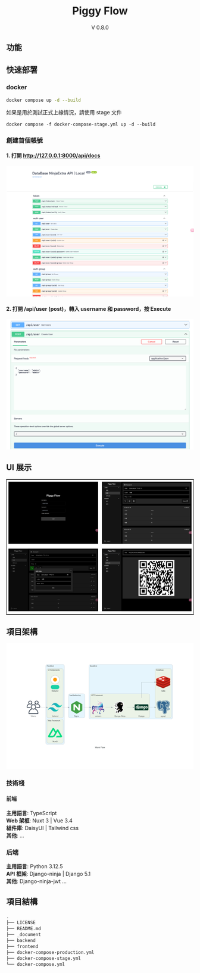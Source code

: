 <p align="center">
    <!-- <img width="192px" src="./docs/Logo/CY_Logo_Q2.png" > -->
</p>
<h1 align="center"><b>Piggy Flow</b></h1>

<p align="center">V 0.8.0</p>

<main style="text-align: center;">
</main>

## 功能

## 快速部署

### docker

```bash
docker compose up -d --build
```

如果是用於測試正式上線情況，請使用 stage 文件

```
docker compose -f docker-compose-stage.yml up -d --build
```

### 創建首個帳號

#### 1. 打開 http://127.0.0.1:8000/api/docs

<img src= "https://raw.githubusercontent.com/AnsonCar/PiggyFlow/main/_document/vitepress/src/public/demo/demo-user.png" alt="Demo user"/></td>

#### 2. 打開 /api/user (post)，轉入 username 和 password，按 Execute

<img src= "https://raw.githubusercontent.com/AnsonCar/PiggyFlow/main/_document/vitepress/src/public/demo/demo-user-create.png" alt="Demo user create" /></td>

## UI 展示

<table style="border-collapse: collapse; border: 1px solid black;">
  <tr>
    <td style="width:40%;padding: 5px;background-color:#fff;">
      <img src= "https://raw.githubusercontent.com/AnsonCar/PiggyFlow/main/_document/vitepress/src/public/demo/demo1.png" alt="Demo1"   />
    </td>
    <td style="width:40%;padding: 5px;background-color:#fff;">
      <img src= "https://raw.githubusercontent.com/AnsonCar/PiggyFlow/main/_document/vitepress/src/public/demo/demo2.png" alt="Demo2"   />
    </td>
  </tr>
  <tr>
    <td style="width:40%;padding: 5px;background-color:#fff;">
      <img src= "https://raw.githubusercontent.com/AnsonCar/PiggyFlow/main/_document/vitepress/src/public/demo/demo3.png" alt="Demo3" />
    </td>
    <td style="width:40%;padding: 5px;background-color:#fff;">
      <img src= "https://raw.githubusercontent.com/AnsonCar/PiggyFlow/main/_document/vitepress/src/public/demo/demo4.png" alt="Demo4"/>
    </td>
  </tr>
</table>

## 項目架構

![](https://raw.githubusercontent.com/AnsonCar/PiggyFlow/v0.0.7/_document/vitepress/src/public/MainWorkFlow.png)

### 技術棧

#### 前端

**主用語言**: TypeScript  
**Web 架框**: Nuxt 3 | Vue 3.4  
**組件庫**: DaisyUI | Tailwind css  
**其他**: ...

### 后端

**主用語言**: Python 3.12.5  
**API 框架**: Django-ninja | Django 5.1  
**其他**: Django-ninja-jwt ...

## 項目結構

```
.
├── LICENSE
├── README.md
├── _document
├── backend
├── frontend
├── docker-compose-production.yml
├── docker-compose-stage.yml
└── docker-compose.yml
```
